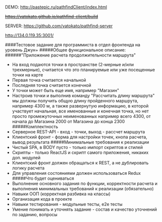 DEMO: http://pastepic.ru/pathfindClient/index.html

<del>https://vatokato.github.io/pathfind-client/build</del>

SERVER: https://github.com/vatokato/pathfind-server

http://134.0.119.35:3001/


####Тестовое задание для программиста в отдел фронтенда на уровень Джун+
#####Общее функциональное описание: 
######"Приложение расчета продолжительности маршрута"
- На вход подаются точки в пространстве (2-мерные и/или трехмерные), считается что это планируемые или уже посещенные точки на карте
- Первая точка считается начальной
- Последняя точка считается конечной
- У точки может быть еще имя, например "Магазин"
- Настроив точки и выполнив команду "Рассчитать длину маршрута" мы должны получить общую длину пройденного маршрута, например 4300 м, а также развернутую информацию, в которой участвует начальная, все именованные и конечная точка, но нет просто промежуточных неименованных например всего 4300, от начала до Магазина 2000 от Магазина до конца 2300
#####Комплектность
- Серверное REST-API - вход - точки, выход - рассчет маршрута
- Клиентский фронт - форма для настройки точек, кнопа расчета, вывод результата
#####Минимальные требования к реализации
- Чистый SPA, в BODY пусто - только импорт скриптов и стилей
- Скрипты - только ReactJS и скрипт самого приложения, никаких доп. модулей
- Клиентский фронт должен обращаться к REST, а не дублировать логику расчета
- Для управления состояниями должен использоваться Redux
#####Что будет оцениваться
- Выполнение основного задания по функции, корректности расчета и выполнения минимальных требований к реализации (обязательно)
- Навыки ООП (корректная разбивка на классы)
- Организация кода в проекте
- Навыки тестирования - модульные тесты, e2e тесты
- Умение понимать и уточнять задание - состав и качество уточнений по заданию, вопросы
